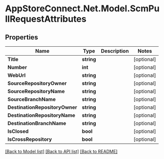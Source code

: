 # AppStoreConnect.Net.Model.ScmPullRequestAttributes

## Properties

Name | Type | Description | Notes
------------ | ------------- | ------------- | -------------
**Title** | **string** |  | [optional] 
**Number** | **int** |  | [optional] 
**WebUrl** | **string** |  | [optional] 
**SourceRepositoryOwner** | **string** |  | [optional] 
**SourceRepositoryName** | **string** |  | [optional] 
**SourceBranchName** | **string** |  | [optional] 
**DestinationRepositoryOwner** | **string** |  | [optional] 
**DestinationRepositoryName** | **string** |  | [optional] 
**DestinationBranchName** | **string** |  | [optional] 
**IsClosed** | **bool** |  | [optional] 
**IsCrossRepository** | **bool** |  | [optional] 

[[Back to Model list]](../README.md#documentation-for-models) [[Back to API list]](../README.md#documentation-for-api-endpoints) [[Back to README]](../README.md)

